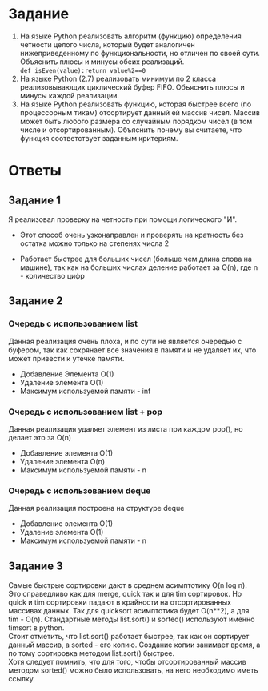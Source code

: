 # Задание
1. На языке Python реализовать алгоритм (функцию) определения четности целого числа, который будет аналогичен нижеприведенному по функциональности, но отличен по своей сути. Объяснить плюсы и минусы обеих реализаций.  
    `def isEven(value):return value%2==0`
2. На языке Python (2.7) реализовать минимум по 2 класса реализовывающих циклический буфер FIFO. Объяснить плюсы и минусы каждой реализации.
3. На языке Python реализовать функцию, которая быстрее всего (по процессорным тикам) отсортирует данный ей массив чисел. Массив может быть любого размера со случайным порядком чисел (в том числе и отсортированным). Объяснить почему вы считаете, что функция соответствует заданным критериям.
# Ответы
## Задание 1
Я реализовал проверку на четность при помощи логического "И". 
- Этот способ очень узконаправлен и проверять на кратность без остатка можно только на степенях числа 2
+ Работает быстрее для больших чисел (больше чем длина слова на машине), так как на больших числах деление работает за O(n), где n - количество цифр
## Задание 2
### Очередь с использованием list
Данная реализация очень плоха, и по сути не является очередью с буфером, так как сохрянает все значения в памяти и не удаляет их, что может привести к утечке памяти.
* Добавление Элемента O(1)
* Удаление элемента O(1)
* Максимум используемой памяти - inf
### Очередь с использованием list + pop
Данная реализация удаляет элемент из листа при каждом pop(), но делает это за O(n)
* Добавление элемента O(1)
* Удаление элемента O(n)
* Максимум используемой памяти - n
### Очередь с использованием deque
Данная реализация построена на структуре deque
* Добавление элемента O(1)
* Удаление элемента O(1)
* Максимум используемой памяти - n
## Задание 3
Самые быстрые сортировки дают в среднем асимптотику O(n log n). Это справедливо как для merge, quick так и для tim сортировок. Но quick и tim сортировки падают в крайности на отсортированных массивах данных. Так для quicksort асимптотика будет O(n**2), а для tim - O(n). Стандартные методы list.sort() и sorted() используют именно timsort в python.  
Стоит отметить, что list.sort() работает быстрее, так как он сортирует данный массив, а sorted - его копию. Создание копии занимает время, а по тому сортировка методом list.sort() быстрее.  
Хотя следует помнить, что для того, чтобы отсортированный массив методом sorted() можно было использовать, на него необходимо иметь ссылку.